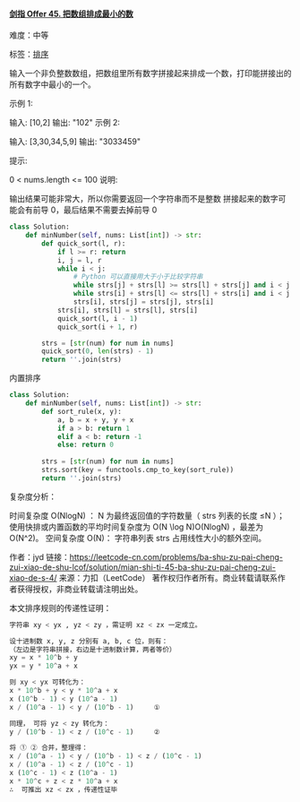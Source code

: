 #### [剑指 Offer 45. 把数组排成最小的数](https://leetcode-cn.com/problems/ba-shu-zu-pai-cheng-zui-xiao-de-shu-lcof/)

难度：中等

标签：[排序](../Topic/排序.md)

输入一个非负整数数组，把数组里所有数字拼接起来排成一个数，打印能拼接出的所有数字中最小的一个。

 

示例 1:

输入: [10,2]
输出: "102"
示例 2:

输入: [3,30,34,5,9]
输出: "3033459"


提示:

0 < nums.length <= 100
说明:

输出结果可能非常大，所以你需要返回一个字符串而不是整数
拼接起来的数字可能会有前导 0，最后结果不需要去掉前导 0

```python
class Solution:
    def minNumber(self, nums: List[int]) -> str:
        def quick_sort(l, r):
            if l >= r: return
            i, j = l, r
            while i < j:
                # Python 可以直接用大于小于比较字符串
                while strs[j] + strs[l] >= strs[l] + strs[j] and i < j: j -= 1
                while strs[i] + strs[l] <= strs[l] + strs[i] and i < j: i += 1
                strs[i], strs[j] = strs[j], strs[i]
            strs[i], strs[l] = strs[l], strs[i]
            quick_sort(l, i - 1)
            quick_sort(i + 1, r)

        strs = [str(num) for num in nums]
        quick_sort(0, len(strs) - 1)
        return ''.join(strs)
```



内置排序

```python
class Solution:
    def minNumber(self, nums: List[int]) -> str:
        def sort_rule(x, y):
            a, b = x + y, y + x
            if a > b: return 1
            elif a < b: return -1
            else: return 0
        
        strs = [str(num) for num in nums]
        strs.sort(key = functools.cmp_to_key(sort_rule))
        return ''.join(strs)
```



复杂度分析：

时间复杂度 O(NlogN) ： N 为最终返回值的字符数量（ strs 列表的长度 ≤N ）；使用快排或内置函数的平均时间复杂度为 O(N \log N)O(NlogN) ，最差为 O(N^2)。
空间复杂度 O(N)： 字符串列表 strs 占用线性大小的额外空间。

作者：jyd
链接：https://leetcode-cn.com/problems/ba-shu-zu-pai-cheng-zui-xiao-de-shu-lcof/solution/mian-shi-ti-45-ba-shu-zu-pai-cheng-zui-xiao-de-s-4/
来源：力扣（LeetCode）
著作权归作者所有。商业转载请联系作者获得授权，非商业转载请注明出处。

本文排序规则的传递性证明：

```python
字符串 xy < yx , yz < zy ，需证明 xz < zx 一定成立。

设十进制数 x, y, z 分别有 a, b, c 位，则有：
（左边是字符串拼接，右边是十进制数计算，两者等价）
xy = x * 10^b + y 
yx = y * 10^a + x

则 xy < yx 可转化为：
x * 10^b + y < y * 10^a + x
x (10^b - 1) < y (10^a - 1)
x / (10^a - 1) < y / (10^b - 1)     ①

同理， 可将 yz < zy 转化为：
y / (10^b - 1) < z / (10^c - 1)     ②

将 ① ② 合并，整理得：
x / (10^a - 1) < y / (10^b - 1) < z / (10^c - 1)
x / (10^a - 1) < z / (10^c - 1)
x (10^c - 1) < z (10^a - 1)
x * 10^c + z < z * 10^a + x
∴  可推出 xz < zx ，传递性证毕
```